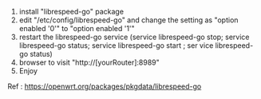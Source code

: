 1. install "librespeed-go" package
2. edit "/etc/config/librespeed-go" and change the setting as "option enabled '0'" to "option enabled '1'"
3. restart the librespeed-go service (service librespeed-go stop; service librespeed-go status; service librespeed-go start ; ser
vice librespeed-go status)
4. browser to visit "http://[yourRouter]:8989"
5. Enjoy
 
Ref : https://openwrt.org/packages/pkgdata/librespeed-go
